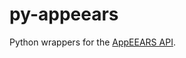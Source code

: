 # py-appeears
Python wrappers for the [AppEEARS API](https://appeears.earthdatacloud.nasa.gov/api/?python). 